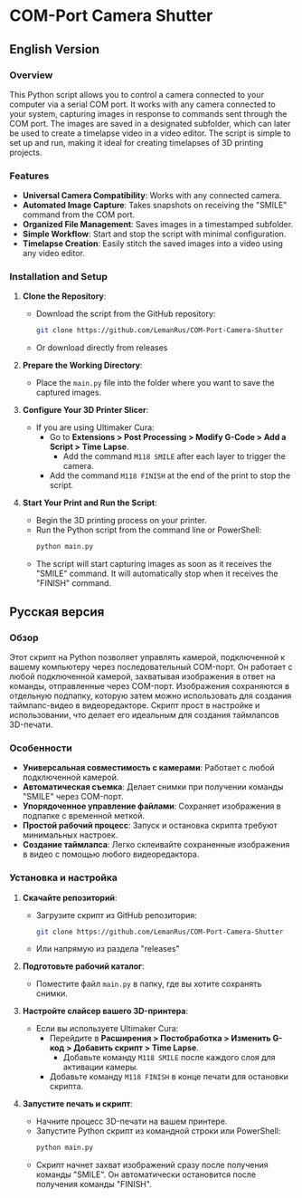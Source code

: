 # COM-Port Camera Shutter

## English Version

### Overview
This Python script allows you to control a camera connected to your computer via a serial COM port. It works with any camera connected to your system, capturing images in response to commands sent through the COM port. The images are saved in a designated subfolder, which can later be used to create a timelapse video in a video editor. The script is simple to set up and run, making it ideal for creating timelapses of 3D printing projects.

### Features
- **Universal Camera Compatibility**: Works with any connected camera.
- **Automated Image Capture**: Takes snapshots on receiving the "SMILE" command from the COM port.
- **Organized File Management**: Saves images in a timestamped subfolder.
- **Simple Workflow**: Start and stop the script with minimal configuration.
- **Timelapse Creation**: Easily stitch the saved images into a video using any video editor.

### Installation and Setup

1. **Clone the Repository**:
   - Download the script from the GitHub repository:
     ```bash
     git clone https://github.com/LemanRus/COM-Port-Camera-Shutter
     ```
   - Or download directly from releases

2. **Prepare the Working Directory**:
   - Place the `main.py` file into the folder where you want to save the captured images.

3. **Configure Your 3D Printer Slicer**:
   - If you are using Ultimaker Cura:
     - Go to **Extensions > Post Processing > Modify G-Code > Add a Script > Time Lapse**.
       - Add the command `M118 SMILE` after each layer to trigger the camera.
     - Add the command `M118 FINISH` at the end of the print to stop the script.

4. **Start Your Print and Run the Script**:
   - Begin the 3D printing process on your printer.
   - Run the Python script from the command line or PowerShell:
     ```bash
     python main.py
     ```
   - The script will start capturing images as soon as it receives the "SMILE" command. It will automatically stop when it receives the "FINISH" command.


## Русская версия

### Обзор
Этот скрипт на Python позволяет управлять камерой, подключенной к вашему компьютеру через последовательный COM-порт. Он работает с любой подключенной камерой, захватывая изображения в ответ на команды, отправленные через COM-порт. Изображения сохраняются в отдельную подпапку, которую затем можно использовать для создания таймлапс-видео в видеоредакторе. Скрипт прост в настройке и использовании, что делает его идеальным для создания таймлапсов 3D-печати.

### Особенности
- **Универсальная совместимость с камерами**: Работает с любой подключенной камерой.
- **Автоматическая съемка**: Делает снимки при получении команды "SMILE" через COM-порт.
- **Упорядоченное управление файлами**: Сохраняет изображения в подпапке с временной меткой.
- **Простой рабочий процесс**: Запуск и остановка скрипта требуют минимальных настроек.
- **Создание таймлапса**: Легко склеивайте сохраненные изображения в видео с помощью любого видеоредактора.

### Установка и настройка

1. **Скачайте репозиторий**:
   - Загрузите скрипт из GitHub репозитория:
     ```bash
     git clone https://github.com/LemanRus/COM-Port-Camera-Shutter
     ```
   - Или напрямую из раздела "releases"

2. **Подготовьте рабочий каталог**:
   - Поместите файл `main.py` в папку, где вы хотите сохранять снимки.

3. **Настройте слайсер вашего 3D-принтера**:
   - Если вы используете Ultimaker Cura:
     - Перейдите в **Расширения > Постобработка > Изменить G-код > Добавить скрипт > Time Lapse**.
       - Добавьте команду `M118 SMILE` после каждого слоя для активации камеры.
     - Добавьте команду `M118 FINISH` в конце печати для остановки скрипта.

4. **Запустите печать и скрипт**:
   - Начните процесс 3D-печати на вашем принтере.
   - Запустите Python скрипт из командной строки или PowerShell:
     ```bash
     python main.py
     ```
   - Скрипт начнет захват изображений сразу после получения команды "SMILE". Он автоматически остановится после получения команды "FINISH".
